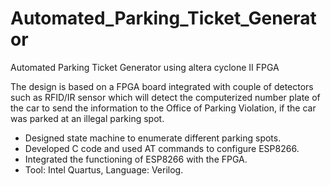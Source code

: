 # Automated_Parking_Ticket_Generator
Automated Parking Ticket Generator using altera cyclone II FPGA


The design is based on a FPGA board integrated with couple of detectors such as RFID/IR sensor which will detect the computerized number plate of the car to send the information to the Office of Parking Violation, if the car was parked at an illegal parking spot. 

- Designed state machine to enumerate different parking spots.
- Developed C code and used AT commands to configure ESP8266.
- Integrated the functioning of ESP8266 with the FPGA.
- Tool: Intel Quartus, Language: Verilog.
